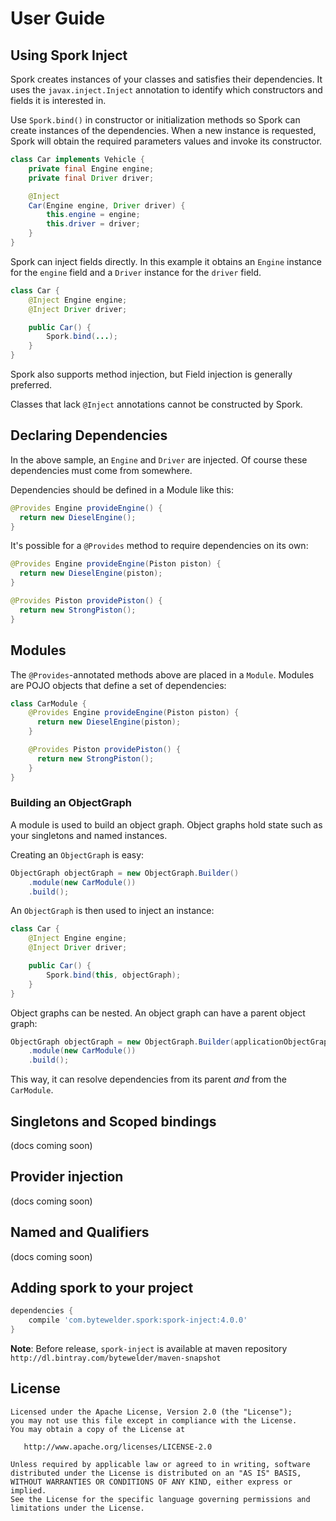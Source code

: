 # User Guide

## Using Spork Inject

Spork creates instances of your classes and satisfies their dependencies. It uses the `javax.inject.Inject` annotation to identify which constructors and fields it is interested in.

Use `Spork.bind()` in constructor or initialization methods so Spork can create instances of the dependencies. When a new instance is requested, Spork will obtain the required parameters values and invoke its constructor.

```java
class Car implements Vehicle {
	private final Engine engine;
	private final Driver driver;

	@Inject
	Car(Engine engine, Driver driver) {
		this.engine = engine;
		this.driver = driver;
	}
}
```

Spork can inject fields directly. In this example it obtains an `Engine` instance for the `engine` field and a `Driver` instance for the `driver` field.

```java
class Car {
	@Inject Engine engine;
	@Inject Driver driver;

	public Car() {
		Spork.bind(...);
	}
}
```

Spork also supports method injection, but Field injection is generally preferred.

Classes that lack `@Inject` annotations cannot be constructed by Spork.

## Declaring Dependencies

In the above sample, an `Engine` and `Driver` are injected. Of course these dependencies must come from somewhere.

Dependencies should be defined in a Module like this:

```java
@Provides Engine provideEngine() {
  return new DieselEngine();
}
```

It's possible for a `@Provides` method to require dependencies on its own:

```java
@Provides Engine provideEngine(Piston piston) {
  return new DieselEngine(piston);
}

@Provides Piston providePiston() {
  return new StrongPiston();
}
```

## Modules

The `@Provides`-annotated methods above are placed in a `Module`. Modules are POJO objects that define a set of dependencies:

```java
class CarModule {
	@Provides Engine provideEngine(Piston piston) {
	  return new DieselEngine(piston);
	}

	@Provides Piston providePiston() {
	  return new StrongPiston();
	}
}
```

### Building an ObjectGraph

A module is used to build an object graph. Object graphs hold state such as your singletons and named instances.

Creating an `ObjectGraph` is easy:

```java
ObjectGraph objectGraph = new ObjectGraph.Builder()
	.module(new CarModule())
	.build();
```

An `ObjectGraph` is then used to inject an instance:

```java
class Car {
	@Inject Engine engine;
	@Inject Driver driver;

	public Car() {
		Spork.bind(this, objectGraph);
	}
}
```

Object graphs can be nested. An object graph can have a parent object graph:

```java
ObjectGraph objectGraph = new ObjectGraph.Builder(applicationObjectGraph)
	.module(new CarModule())
	.build();
```

This way, it can resolve dependencies from its parent *and* from the `CarModule`.

## Singletons and Scoped bindings

(docs coming soon)

## Provider injection

(docs coming soon)

## Named and Qualifiers

(docs coming soon)

## Adding spork to your project

```groovy
dependencies {
    compile 'com.bytewelder.spork:spork-inject:4.0.0'
}
```

**Note**: Before release, `spork-inject` is available at maven repository `http://dl.bintray.com/bytewelder/maven-snapshot`

## License

```text
Licensed under the Apache License, Version 2.0 (the "License");
you may not use this file except in compliance with the License.
You may obtain a copy of the License at

   http://www.apache.org/licenses/LICENSE-2.0

Unless required by applicable law or agreed to in writing, software
distributed under the License is distributed on an "AS IS" BASIS,
WITHOUT WARRANTIES OR CONDITIONS OF ANY KIND, either express or implied.
See the License for the specific language governing permissions and
limitations under the License.
```
